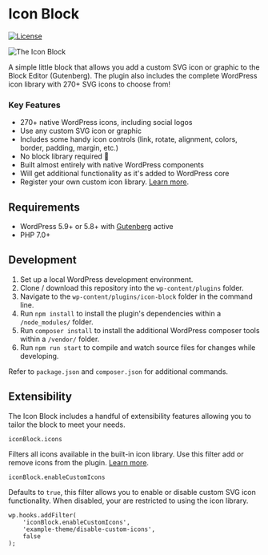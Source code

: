 # Icon Block

[![License](https://img.shields.io/badge/license-GPL--2.0%2B-blue.svg)](https://github.com/ndiego/icon-block/blob/master/LICENSE.txt)

![The Icon Block](https://github.com/ndiego/icon-block/blob/main/.wordpress-org/banner-1544x500.png)

A simple little block that allows you add a custom SVG icon or graphic to the Block Editor (Gutenberg). The plugin also includes the complete WordPress icon library with 270+ SVG icons to choose from!

### Key Features

- 270+ native WordPress icons, including social logos
- Use any custom SVG icon or graphic
- Includes some handy icon controls (link, rotate, alignment, colors, border, padding, margin, etc.)
- No block library required 🎉
- Built almost entirely with native WordPress components
- Will get additional functionality as it's added to WordPress core
- Register your own custom icon library. [Learn more](https://nickdiego.com/adding-custom-icons-to-the-icon-block/).

## Requirements

- WordPress 5.9+ or 5.8+ with [Gutenberg](https://wordpress.org/plugins/gutenberg/) active
- PHP 7.0+

## Development

1. Set up a local WordPress development environment.
2. Clone / download this repository into the `wp-content/plugins` folder.
3. Navigate to the `wp-content/plugins/icon-block` folder in the command line.
4. Run `npm install` to install the plugin's dependencies within a `/node_modules/` folder.
5. Run `composer install` to install the additional WordPress composer tools within a `/vendor/` folder.
6. Run `npm run start` to compile and watch source files for changes while developing.

Refer to `package.json` and `composer.json` for additional commands.

## Extensibility

The Icon Block includes a handful of extensibility features allowing you to tailor the block to meet your needs.

`iconBlock.icons`

Filters all icons available in the built-in icon library. Use this filter add or remove icons from the plugin. [Learn more](https://nickdiego.com/adding-custom-icons-to-the-icon-block/).

`iconBlock.enableCustomIcons`

Defaults to `true`, this filter allows you to enable or disable custom SVG icon functionality. When disabled, your are restricted to using the icon library.

```
wp.hooks.addFilter(
    'iconBlock.enableCustomIcons',
    'example-theme/disable-custom-icons',
    false
);
```


